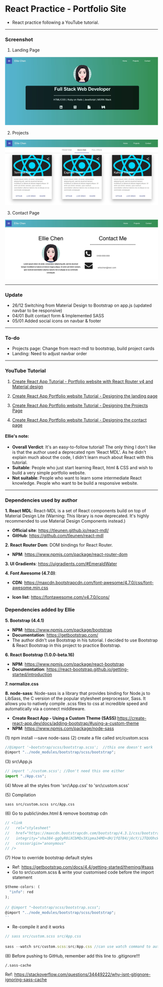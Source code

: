 # React Practice - Portfolio Site

- React practice following a YouTube tutorial.

---

### Screenshot

1. Landing Page

![Landing Page](./public/landing.JPG)

2. Projects

![Projects Page](./public/projects.JPG)

3. Contact Page

![Contact Page](./public/contact.JPG)

---

### Update

- 26/12 Switching from Material Design to Bootstrap on app.js (updated navbar to be responsive)
- 04/01 Built contact form & Implemented SASS
- 05/01 Added social icons on navbar & footer

---

### To-do

- Projects page: Change from react-mdl to bootstrap, build project cards
- Landing: Need to adjust navbar order

---

### YouTube Tutorial

1. [Create React App Tutorial - Portfolio website with React Router v4 and Material design](https://www.youtube.com/watch?v=9AboneIxeM8&list=WL&index=13&t=0s)

2. [Create React App Portfolio website Tutorial - Designing the landing page](https://www.youtube.com/watch?v=n8iA18R76jk&list=WL&index=8)

3. [Create React App Portfolio website Tutorial - Designing the Projects Page](https://www.youtube.com/watch?v=tXVmcNNZrm8&list=PL3KAvm6JMiowqFTXj3oPQkhP7aCgRHFTm&index=3)

4. [Create React App Portfolio website Tutorial - Designing the contact page](https://www.youtube.com/watch?v=YbCxwycqEDg)

#### Ellie's note:

- **Overall Verdict**: It's an easy-to-follow tutorial! The only thing I don't like is that the author used a deprecated npm 'React MDL'. As he didn't explain much about the code, I didn't learn much about React with this tutorial.
- **Suitable**: People who just start learning React, html & CSS and wish to build a very simple portfolio website.
- **Not suitable**: People who want to learn some intermediate React knowledge. People who want to be build a responsive website.

---

### Dependencies used by author

**1. React MDL**: React-MDL is a set of React components build on top of Material Design Lite (Warning: This library is now deprecated. It's highly recommended to use Material Design Components instead.)

- **Official site**: https://tleunen.github.io/react-mdl/
- **GitHub**: https://github.com/tleunen/react-mdl

**2. React Router Dom**: DOM bindings for React Router.

- **NPM**: https://www.npmjs.com/package/react-router-dom

**3. UI Gradients**: https://uigradients.com/#EmeraldWater

**4. Font Awesome (4.7.0)**:

- **CDN**: https://maxcdn.bootstrapcdn.com/font-awesome/4.7.0/css/font-awesome.min.css

- **Icon list**: https://fontawesome.com/v4.7.0/icons/

### Dependencies added by Ellie

**5. Bootstrap (4.4.1)**

- **NPM**: https://www.npmjs.com/package/bootstrap
- **Documentation**: https://getbootstrap.com/
- The author didn't use Bootstrap in his tutorial. I decided to use Bootstrap & React Bootstrap in this project to practice Bootstrap.

**6. React Bootstrap (1.0.0-beta.16)**

- **NPM**: https://www.npmjs.com/package/react-bootstrap
- **Documentation**: https://react-bootstrap.github.io/getting-started/introduction

**7. normalize.css**

**8. node-sass**: Node-sass is a library that provides binding for Node.js to LibSass, the C version of the popular stylesheet preprocessor, Sass. It allows you to natively compile .scss files to css at incredible speed and automatically via a connect middleware.

- **Create React App - Using a Custom Theme (SASS)**:https://create-react-app.dev/docs/adding-bootstrap/#using-a-custom-theme
- **NPM**: https://www.npmjs.com/package/node-sass

(1) npm install --save node-sass
(2) create a file called src/custom.scss

```javascript
//@import '~bootstrap/scss/bootstrap.scss';  //this one doesn't work
@import "../node_modules/bootstrap/scss/bootstrap";
```

(3) src\App.js

```javascript
// import './custom.scss'; //Don't need this one either
import "./App.css";
```

(4) Move all the styles from 'src\App.css' to 'src\custom.scss'

(5) Compilation

```
sass src/custom.scss src/App.css
```

(6) Go to public\index.html & remove bootstrap cdn

```javascript
// <link
//   rel="stylesheet"
//   href="https://maxcdn.bootstrapcdn.com/bootstrap/4.3.1/css/bootstrap.min.css"
//   integrity="sha384-ggOyR0iXCbMQv3Xipma34MD+dH/1fQ784/j6cY/iJTQUOhcWr7x9JvoRxT2MZw1T"
//   crossorigin="anonymous"
// />
```

(7) How to override bootstrap default styles

- Ref: https://getbootstrap.com/docs/4.4/getting-started/theming/#sass
- Go to src\custom.scss & write your customised code before the import statement

```javascript
$theme-colors: (
  "info": red
);

// @import "~bootstrap/scss/bootstrap.scss";
@import "../node_modules/bootstrap/scss/bootstrap";
``
```

- Re-compile it and it works

```javascript
// sass src/custom.scss src/App.css

sass --watch src/custom.scss:src/App.css //can use watch command to automatically watch styles changes

```

(8) Before pushing to GitHub, remember add this line to .gitignore!!!

```
/.sass-cache
```

Ref: https://stackoverflow.com/questions/34449222/why-isnt-gitignore-ignoring-sass-cache
